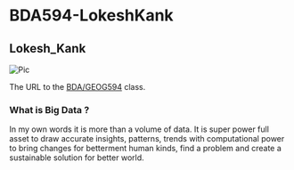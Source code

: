 # BDA594-LokeshKank
## Lokesh_Kank

![Pic](https://user-images.githubusercontent.com/85188079/187310700-f71ccc8e-3f92-488b-9656-ba8927a1f150.JPG)


The URL to the [BDA/GEOG594](https://sdsu.instructure.com/courses/113151) class.

### What is Big Data ?
In my own words it is more than a volume of data. It is super power full asset to draw accurate insights, patterns, trends with computational power to bring changes
for betterment human kinds, find a problem and create a sustainable solution for better world.


